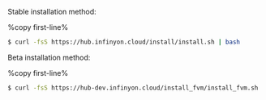 Stable installation method:

%copy first-line%
```bash
$ curl -fsS https://hub.infinyon.cloud/install/install.sh | bash
```

Beta installation method:

%copy first-line%
```bash
$ curl -fsS https://hub-dev.infinyon.cloud/install_fvm/install_fvm.sh | bash
```